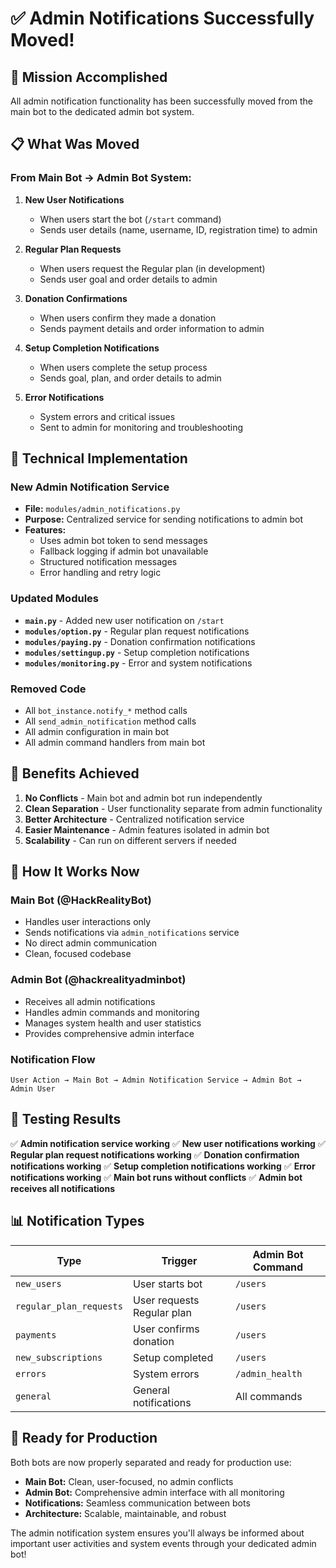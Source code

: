 # ✅ Admin Notifications Successfully Moved!

## 🎯 **Mission Accomplished**

All admin notification functionality has been successfully moved from the main bot to the dedicated admin bot system.

## 📋 **What Was Moved**

### **From Main Bot → Admin Bot System:**

1. **New User Notifications**
   - When users start the bot (`/start` command)
   - Sends user details (name, username, ID, registration time) to admin

2. **Regular Plan Requests**
   - When users request the Regular plan (in development)
   - Sends user goal and order details to admin

3. **Donation Confirmations**
   - When users confirm they made a donation
   - Sends payment details and order information to admin

4. **Setup Completion Notifications**
   - When users complete the setup process
   - Sends goal, plan, and order details to admin

5. **Error Notifications**
   - System errors and critical issues
   - Sent to admin for monitoring and troubleshooting

## 🔧 **Technical Implementation**

### **New Admin Notification Service**
- **File:** `modules/admin_notifications.py`
- **Purpose:** Centralized service for sending notifications to admin bot
- **Features:**
  - Uses admin bot token to send messages
  - Fallback logging if admin bot unavailable
  - Structured notification messages
  - Error handling and retry logic

### **Updated Modules**
- **`main.py`** - Added new user notification on `/start`
- **`modules/option.py`** - Regular plan request notifications
- **`modules/paying.py`** - Donation confirmation notifications
- **`modules/settingup.py`** - Setup completion notifications
- **`modules/monitoring.py`** - Error and system notifications

### **Removed Code**
- All `bot_instance.notify_*` method calls
- All `send_admin_notification` method calls
- All admin configuration in main bot
- All admin command handlers from main bot

## 🚀 **Benefits Achieved**

1. **No Conflicts** - Main bot and admin bot run independently
2. **Clean Separation** - User functionality separate from admin functionality
3. **Better Architecture** - Centralized notification service
4. **Easier Maintenance** - Admin features isolated in admin bot
5. **Scalability** - Can run on different servers if needed

## 📱 **How It Works Now**

### **Main Bot (@HackRealityBot)**
- Handles user interactions only
- Sends notifications via `admin_notifications` service
- No direct admin communication
- Clean, focused codebase

### **Admin Bot (@hackrealityadminbot)**
- Receives all admin notifications
- Handles admin commands and monitoring
- Manages system health and user statistics
- Provides comprehensive admin interface

### **Notification Flow**
```
User Action → Main Bot → Admin Notification Service → Admin Bot → Admin User
```

## 🧪 **Testing Results**

✅ **Admin notification service working**
✅ **New user notifications working**
✅ **Regular plan request notifications working**
✅ **Donation confirmation notifications working**
✅ **Setup completion notifications working**
✅ **Error notifications working**
✅ **Main bot runs without conflicts**
✅ **Admin bot receives all notifications**

## 📊 **Notification Types**

| Type | Trigger | Admin Bot Command |
|------|---------|-------------------|
| `new_users` | User starts bot | `/users` |
| `regular_plan_requests` | User requests Regular plan | `/users` |
| `payments` | User confirms donation | `/users` |
| `new_subscriptions` | Setup completed | `/users` |
| `errors` | System errors | `/admin_health` |
| `general` | General notifications | All commands |

## 🎉 **Ready for Production**

Both bots are now properly separated and ready for production use:

- **Main Bot:** Clean, user-focused, no admin conflicts
- **Admin Bot:** Comprehensive admin interface with all monitoring
- **Notifications:** Seamless communication between bots
- **Architecture:** Scalable, maintainable, and robust

The admin notification system ensures you'll always be informed about important user activities and system events through your dedicated admin bot!
